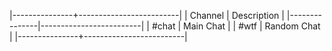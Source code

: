 |---------------+-------------------------|
|    Channel    |         Description     |
|---------------|-------------------------|
|    #chat      |  Main Chat              |
|    #wtf       |  Random Chat            |
|---------------+-------------------------|
